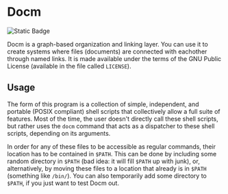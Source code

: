 # Docm

![Static Badge](https://img.shields.io/badge/License-GPL_2-red)

Docm is a graph-based organization and linking layer. You can use it to create systems where files (documents) are connected with eachother through named links. It is made available under the terms of the GNU Public License (available in the file called `LICENSE`).

## Usage

The form of this program is a collection of simple, independent, and portable (POSIX compliant) shell scripts that collectively allow a full suite of features. Most of the time, the user doesn't directly call these shell scripts, but rather uses the `docm` command that acts as a dispatcher to these shell scripts, depending on its arguments.

In order for any of these files to be accessible as regular commands, their location has to be contained in `$PATH`. This can be done by including some random directory in `$PATH` (bad idea: it will fill `$PATH` up with junk), or, alternatively, by moving these files to a location that already is in `$PATH` (something like `/bin/`). You can also temporarily add some directory to `$PATH`, if you just want to test Docm out.
